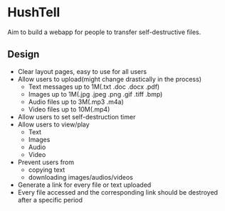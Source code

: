 # HushTell
Aim to build a webapp for people to transfer self-destructive files.

## Design
- Clear layout pages, easy to use for all users
- Allow users to upload(might change drastically in the process)
	- Text messages up to 1M(.txt .doc .docx .pdf)
	- Images up to 1M(.jpg .jpeg .png .gif .tiff .bmp)
	- Audio files up to 3M(.mp3 .m4a)
	- Video files up to 10M(.mp4)
- Allow users to set self-destruction timer
- Allow users to view/play
	- Text
	- Images
	- Audio
	- Video
- Prevent users from
	- copying text
	- downloading images/audios/videos
- Generate a link for every file or text uploaded
- Every file accessed and the corresponding link should be destroyed after a specific period
